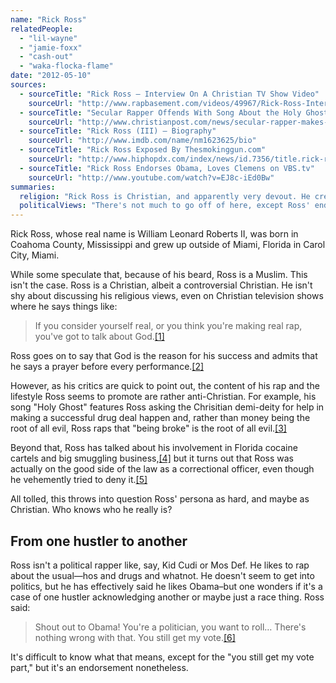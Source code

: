 ```yaml
---
name: "Rick Ross"
relatedPeople:
  - "lil-wayne"
  - "jamie-foxx"
  - "cash-out"
  - "waka-flocka-flame"
date: "2012-05-10"
sources:
  - sourceTitle: "Rick Ross – Interview On A Christian TV Show Video"
    sourceUrl: "http://www.rapbasement.com/videos/49967/Rick-Ross-Interview-On-A-Christian-TV-Show.html"
  - sourceTitle: "Secular Rapper Offends With Song About the Holy Ghost"
    sourceUrl: "http://www.christianpost.com/news/secular-rapper-makes-degrading-song-about-the-holy-ghost-67375/"
  - sourceTitle: "Rick Ross (III) – Biography"
    sourceUrl: "http://www.imdb.com/name/nm1623625/bio"
  - sourceTitle: "Rick Ross Exposed By Thesmokinggun.com"
    sourceUrl: "http://www.hiphopdx.com/index/news/id.7356/title.rick-ross-exposed-by-thesmokinggun-com"
  - sourceTitle: "Rick Ross Endorses Obama, Loves Clemens on VBS.tv"
    sourceUrl: "http://www.youtube.com/watch?v=EJ8c-iEd0Bw"
summaries:
  religion: "Rick Ross is Christian, and apparently very devout. He credits God to for his success in the music industry."
  politicalViews: "There's not much to go off of here, except Ross' endorsement of Democrat Barack Obama."
---
```


Rick Ross, whose real name is William Leonard Roberts II, was born in Coahoma County, Mississippi and grew up outside of Miami, Florida in Carol City, Miami.

While some speculate that, because of his beard, Ross is a Muslim. This isn't the case. Ross is a Christian, albeit a controversial Christian. He isn't shy about discussing his religious views, even on Christian television shows where he says things like:

>If you consider yourself real, or you think you're making real rap, you've got to talk about God.<a class="source-citation" href="#http%3A%2F%2Fwww.rapbasement.com%2Fvideos%2F49967%2FRick-Ross-Interview-On-A-Christian-TV-Show.html" title="Rick Ross – Interview On A Christian TV Show Video">[1]</a>

Ross goes on to say that God is the reason for his success and admits that he says a prayer before every performance.<a class="source-citation" href="#http%3A%2F%2Fwww.rapbasement.com%2Fvideos%2F49967%2FRick-Ross-Interview-On-A-Christian-TV-Show.html" title="Rick Ross – Interview On A Christian TV Show Video">[2]</a>

However, as his critics are quick to point out, the content of his rap and the lifestyle Ross seems to promote are rather anti-Christian. For example, his song "Holy Ghost" features Ross asking the Chrisitian demi-deity for help in making a successful drug deal happen and, rather than money being the root of all evil, Ross raps that "being broke" is the root of all evil.<a class="source-citation" href="#http%3A%2F%2Fwww.christianpost.com%2Fnews%2Fsecular-rapper-makes-degrading-song-about-the-holy-ghost-67375%2F" title="Secular Rapper Offends With Song About the Holy Ghost">[3]</a>

Beyond that, Ross has talked about his involvement in Florida cocaine cartels and big smuggling business,<a class="source-citation" href="#http%3A%2F%2Fwww.imdb.com%2Fname%2Fnm1623625%2Fbio" title="Rick Ross (III) – Biography">[4]</a> but it turns out that Ross was actually on the good side of the law as a correctional officer, even though he vehemently tried to deny it.<a class="source-citation" href="#http%3A%2F%2Fwww.hiphopdx.com%2Findex%2Fnews%2Fid.7356%2Ftitle.rick-ross-exposed-by-thesmokinggun-com" title="Rick Ross Exposed By Thesmokinggun.com">[5]</a>

All tolled, this throws into question Ross' persona as hard, and maybe as Christian. Who knows who he really is?


## From one hustler to another

Ross isn't a political rapper like, say, Kid Cudi or Mos Def. He likes to rap about the usual—hos and drugs and whatnot. He doesn't seem to get into politics, but he has effectively said he likes Obama–but one wonders if it's a case of one hustler acknowledging another or maybe just a race thing. Ross said:

>Shout out to Obama! You're a politician, you want to roll… There's nothing wrong with that. You still get my vote.<a class="source-citation" href="#http%3A%2F%2Fwww.youtube.com%2Fwatch%3Fv%3DEJ8c-iEd0Bw" title="Rick Ross Endorses Obama, Loves Clemens on VBS.tv">[6]</a>

It's difficult to know what that means, except for the "you still get my vote part," but it's an endorsement nonetheless.